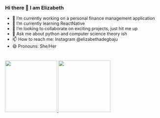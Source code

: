 ### Hi there 👋 I am Elizabeth

- 🔭 I’m currently working on a personal finance management application
- 🌱 I’m currently learning ReactNative
- 👯 I’m looking to collaborate on exciting projects, just hit me up
- 💬 Ask me about python and computer science theory ish
- 📫 How to reach me: Instagram @elizabethadegbaju
- 😄 Pronouns: She/Her
<!-- - 🤔 I’m looking for help with ... -->
<!-- - ⚡ Fun fact: ... -->
#
<a href="https://github.com/elizabethadegbaju">
  <img height="170px" src="https://github-readme-stats.vercel.app/api?username=elizabethadegbaju&count_private=true&show_icons=true&theme=synthwave" />
</a>
<a href="https://github.com/elizabethadegbaju">
  <img height="170px" src="https://github-readme-stats.vercel.app/api/top-langs/?username=elizabethadegbaju&layout=compact&show_icons=true&theme=synthwave" />
</a>
